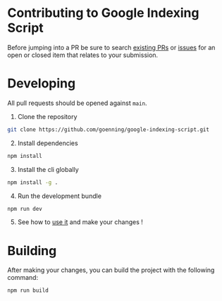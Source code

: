 # Contributing to Google Indexing Script

Before jumping into a PR be sure to search [existing PRs](/goenning/google-indexing-script/pulls) or [issues](/goenning/google-indexing-script/issues) for an open or closed item that relates to your submission.

# Developing

All pull requests should be opened against `main`.

1. Clone the repository
```bash
git clone https://github.com/goenning/google-indexing-script.git
```

2. Install dependencies
```bash
npm install
```

3. Install the cli globally
```bash
npm install -g .
```

4. Run the development bundle
```bash
npm run dev
```

5. See how to [use it](/README.md#installation) and make your changes !

# Building

After making your changes, you can build the project with the following command:

```bash
npm run build
```